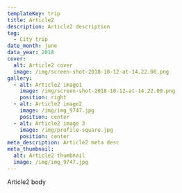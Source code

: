 ```yaml
---
templateKey: trip
title: Article2
description: Article2 description
tag:
  - City trip
date_month: june
data_year: 2018
cover:
  alt: Article2 cover
  image: /img/screen-shot-2018-10-12-at-14.22.00.png
gallery:
  - alt: Article2 image1
    image: /img/screen-shot-2018-10-12-at-14.22.00.png
    position: right
  - alt: Article2 image2
    image: /img/img_9747.jpg
    position: center
  - alt: Article2 image 3
    image: /img/profile-square.jpg
    position: center
meta_description: Article2 meta desc
meta_thumbnail:
  alt: Article2 thumbnail
  image: /img/img_9747.jpg
---
```

Article2 body
